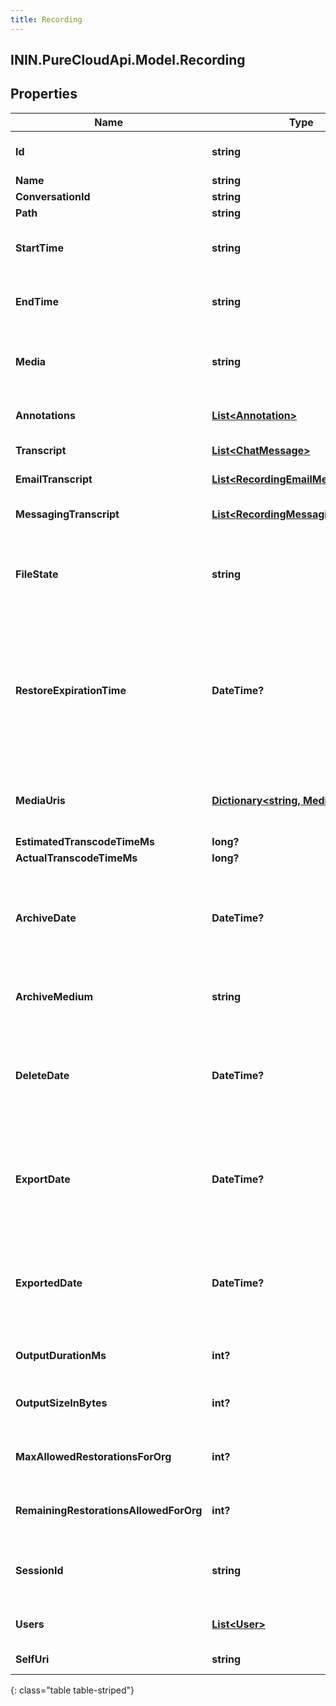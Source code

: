 ```yaml
---
title: Recording
---
```

## ININ.PureCloudApi.Model.Recording

## Properties

|Name | Type | Description | Notes|
|------------ | ------------- | ------------- | -------------|
| **Id** | **string** | The globally unique identifier for the object. | [optional] |
| **Name** | **string** |  | [optional] |
| **ConversationId** | **string** |  | [optional] |
| **Path** | **string** |  | [optional] |
| **StartTime** | **string** | The start time of the recording. Null when there is no playable media. | [optional] |
| **EndTime** | **string** | The end time of the recording. Null when there is no playable media. | [optional] |
| **Media** | **string** | The type of media that the recording is. At the moment that could be audio, chat, or email. | [optional] |
| **Annotations** | [**List&lt;Annotation&gt;**](Annotation.html) | Annotations that belong to the recording. | [optional] |
| **Transcript** | [**List&lt;ChatMessage&gt;**](ChatMessage.html) | Represents a chat transcript | [optional] |
| **EmailTranscript** | [**List&lt;RecordingEmailMessage&gt;**](RecordingEmailMessage.html) | Represents an email transcript | [optional] |
| **MessagingTranscript** | [**List&lt;RecordingMessagingMessage&gt;**](RecordingMessagingMessage.html) | Represents a messaging transcript | [optional] |
| **FileState** | **string** | Represents the current file state for a recording. Examples: Uploading, Archived, etc | [optional] |
| **RestoreExpirationTime** | **DateTime?** | The amount of time a restored recording will remain restored before being archived again. Date time is represented as an ISO-8601 string. For example: yyyy-MM-ddTHH:mm:ss.SSSZ | [optional] |
| **MediaUris** | [**Dictionary&lt;string, MediaResult&gt;**](MediaResult.html) | The different mediaUris for the recording. Null when there is no playable media. | [optional] |
| **EstimatedTranscodeTimeMs** | **long?** |  | [optional] |
| **ActualTranscodeTimeMs** | **long?** |  | [optional] |
| **ArchiveDate** | **DateTime?** | The date the recording will be archived. Date time is represented as an ISO-8601 string. For example: yyyy-MM-ddTHH:mm:ss.SSSZ | [optional] |
| **ArchiveMedium** | **string** | The type of archive medium used. Example: CloudArchive | [optional] |
| **DeleteDate** | **DateTime?** | The date the recording will be deleted. Date time is represented as an ISO-8601 string. For example: yyyy-MM-ddTHH:mm:ss.SSSZ | [optional] |
| **ExportDate** | **DateTime?** | The date the recording will be exported. Date time is represented as an ISO-8601 string. For example: yyyy-MM-ddTHH:mm:ss.SSSZ | [optional] |
| **ExportedDate** | **DateTime?** | The date the recording was exported. Date time is represented as an ISO-8601 string. For example: yyyy-MM-ddTHH:mm:ss.SSSZ | [optional] |
| **OutputDurationMs** | **int?** | Duration of transcoded media in milliseconds | [optional] |
| **OutputSizeInBytes** | **int?** | Size of transcoded media in bytes. 0 if there is no transcoded media. | [optional] |
| **MaxAllowedRestorationsForOrg** | **int?** | How many archive restorations the organization is allowed to have. | [optional] |
| **RemainingRestorationsAllowedForOrg** | **int?** | The remaining archive restorations the organization has. | [optional] |
| **SessionId** | **string** | The session id represents an external resource id, such as email, call, chat, etc | [optional] |
| **Users** | [**List&lt;User&gt;**](User.html) | The users participating in the conversation | [optional] |
| **SelfUri** | **string** | The URI for this object | [optional] |
{: class="table table-striped"}


